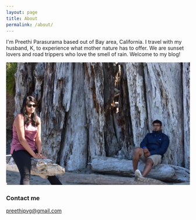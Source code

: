 ```yaml
---
layout: page
title: About
permalink: /about/
---
```


I'm Preethi Parasurama based out of Bay area, California. I travel with my husband, K, to experience what mother nature has to offer. We are sunset lovers and road trippers who love the smell of rain. Welcome to my blog!

![This is us!](/images/aboutus.jpg)

### Contact me

[preethipvg@gmail.com](mailto:preethipvg@gmail.com)
